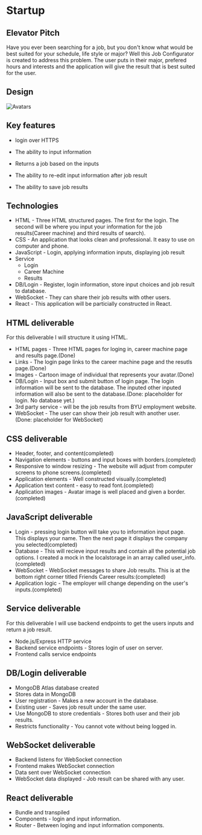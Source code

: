# Startup
## Elevator Pitch
Have you ever been searching for a job, but you don't know what would be best suited for your schedule, life style or major? Well this Job Configurator is created to address this problem. The user puts in their major, prefered hours and interests and the application will give the result that is best suited for the user.
## Design
![Avatars](https://github.com/NealSmalley/startup/assets/54277322/f42531ba-e8b5-482a-9e77-50cb77b2c4fb)
## Key features
- login over HTTPS
- The ability to input information

- Returns a job based on the inputs
- The ability to re-edit input information after job result
- The ability to save job results
## Technologies
- HTML - Three HTML structured pages. The first for the login. The second will be where you input your information for the job results(Career machine) and third results of search).
- CSS - An application that looks clean and professional. It easy to use on computer and phone.
- JavaScript - Login, applying information inputs, displaying job result
- Service
  - Login
  - Career Machine
  - Results
- DB/Login - Register, login information, store input choices and job result to database.
- WebSocket - They can share their job results with other users.
- React - This application will be particially constructed in React.
## HTML deliverable
For this deliverable I will structure it using HTML.
- HTML pages - Three HTML pages for loging in, career machine page and results page.(Done)
- Links - The login page links to the career machine page and the resutls page.(Done)
- Images - Cartoon image of individual that represents your avatar.(Done)
- DB/Login - Input box and submit button of login page. The login information will be sent to the database. The inputed other inputed information will also be sent to the database.(Done: placeholder for login. No database yet.)
- 3rd party service - will be the job results from BYU employment website.
- WebSocket - The user can show their job result with another user.(Done: placeholder for WebSocket)
## CSS deliverable
- Header, footer, and content(completed)
- Navigation elements - buttons and input boxes with borders.(completed)
- Responsive to window resizing - The website will adjust from computer screens to phone screens.(completed)
- Application elements - Well constructed visually.(completed)
- Application text content - easy to read font.(completed)
- Application images - Avatar image is well placed and given a border.(completed)
## JavaScript deliverable
- Login - pressing login button will take you to information input page. This displays your name. Then the next page it displays the company you selected(completed)
- Database - This will recieve input results and contain all the potential job options. I created a mock in the localstorage in an array called user_info.(completed)
- WebSocket - WebSocket messages to share Job results. This is at the bottom right corner titled Friends Career results:(completed)
- Application logic - The employer will change depending on the user's inputs.(completed)
## Service deliverable
For this deliverable I will use backend endpoints to get the users inputs and return a job result.
- Node.js/Express HTTP service
- Backend service endpoints - Stores login of user on server.
- Frontend calls service endpoints
## DB/Login deliverable
- MongoDB Atlas database created
- Stores data in MongoDB
- User registration - Makes a new account in the database.
- Existing user - Saves job result under the same user.
- Use MongoDB to store credentials - Stores both user and their job results.
- Restricts functionality - You cannot vote without being logged in.
## WebSocket deliverable
- Backend listens for WebSocket connection
- Frontend makes WebSocket connection
- Data sent over WebSocket connection
- WebSocket data displayed - Job result can be shared with any user.
## React deliverable
- Bundle and transpiled
- Components - login and input information.
- Router - Between loging and input information components.
